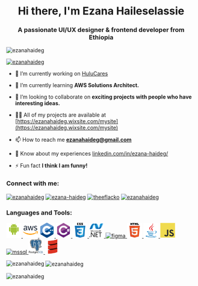 <h1 align="center">Hi there, I'm Ezana Haileselassie</h1>
<h3 align="center">A passionate UI/UX designer & frontend developer from Ethiopia</h3>

<p align="left"> <img src="https://komarev.com/ghpvc/?username=ezanahaideg&label=Profile%20views&color=0e75b6&style=flat" alt="ezanahaideg" /> </p>

<p align="left"> <a href="https://twitter.com/ezanahaideg" target="blank"><img src="https://img.shields.io/twitter/follow/ezanahaideg?logo=twitter&style=for-the-badge" alt="ezanahaideg" /></a> </p>

- 🔭 I’m currently working on [HuluCares](github.com/hulucares)

- 🌱 I’m currently learning **AWS Solutions Architect.**

- 👯 I’m looking to collaborate on **exciting projects with people who have interesting ideas.**

- 👨‍💻 All of my projects are available at [https://ezanahaideg.wixsite.com/mysite](https://ezanahaideg.wixsite.com/mysite)

- 📫 How to reach me **ezanahaideg@gmail.com**

- 📄 Know about my experiences [linkedin.com/in/ezana-haideg/](linkedin.com/in/ezana-haideg/)

- ⚡ Fun fact **I think I am funny!**

<h3 align="left">Connect with me:</h3>
<p align="left">
<a href="https://twitter.com/ezanahaideg" target="blank"><img align="center" src="https://raw.githubusercontent.com/rahuldkjain/github-profile-readme-generator/master/src/images/icons/Social/twitter.svg" alt="ezanahaideg" height="30" width="40" /></a>
<a href="https://linkedin.com/in/ezana-haideg" target="blank"><img align="center" src="https://raw.githubusercontent.com/rahuldkjain/github-profile-readme-generator/master/src/images/icons/Social/linked-in-alt.svg" alt="ezana-haideg" height="30" width="40" /></a>
<a href="https://dribbble.com/theeflacko" target="blank"><img align="center" src="https://raw.githubusercontent.com/rahuldkjain/github-profile-readme-generator/master/src/images/icons/Social/dribbble.svg" alt="theeflacko" height="30" width="40" /></a>
<a href="https://www.behance.net/ezanahaideg" target="blank"><img align="center" src="https://raw.githubusercontent.com/rahuldkjain/github-profile-readme-generator/master/src/images/icons/Social/behance.svg" alt="ezanahaideg" height="30" width="40" /></a>
</p>

<h3 align="left">Languages and Tools:</h3>
<p align="left"> <a href="https://developer.android.com" target="_blank" rel="noreferrer"> <img src="https://raw.githubusercontent.com/devicons/devicon/master/icons/android/android-original-wordmark.svg" alt="android" width="40" height="40"/> </a> <a href="https://aws.amazon.com" target="_blank" rel="noreferrer"> <img src="https://raw.githubusercontent.com/devicons/devicon/master/icons/amazonwebservices/amazonwebservices-original-wordmark.svg" alt="aws" width="40" height="40"/> </a> <a href="https://www.w3schools.com/cpp/" target="_blank" rel="noreferrer"> <img src="https://raw.githubusercontent.com/devicons/devicon/master/icons/cplusplus/cplusplus-original.svg" alt="cplusplus" width="40" height="40"/> </a> <a href="https://www.w3schools.com/cs/" target="_blank" rel="noreferrer"> <img src="https://raw.githubusercontent.com/devicons/devicon/master/icons/csharp/csharp-original.svg" alt="csharp" width="40" height="40"/> </a> <a href="https://www.w3schools.com/css/" target="_blank" rel="noreferrer"> <img src="https://raw.githubusercontent.com/devicons/devicon/master/icons/css3/css3-original-wordmark.svg" alt="css3" width="40" height="40"/> </a> <a href="https://dotnet.microsoft.com/" target="_blank" rel="noreferrer"> <img src="https://raw.githubusercontent.com/devicons/devicon/master/icons/dot-net/dot-net-original-wordmark.svg" alt="dotnet" width="40" height="40"/> </a> <a href="https://www.figma.com/" target="_blank" rel="noreferrer"> <img src="https://www.vectorlogo.zone/logos/figma/figma-icon.svg" alt="figma" width="40" height="40"/> </a> <a href="https://www.w3.org/html/" target="_blank" rel="noreferrer"> <img src="https://raw.githubusercontent.com/devicons/devicon/master/icons/html5/html5-original-wordmark.svg" alt="html5" width="40" height="40"/> </a> <a href="https://www.java.com" target="_blank" rel="noreferrer"> <img src="https://raw.githubusercontent.com/devicons/devicon/master/icons/java/java-original.svg" alt="java" width="40" height="40"/> </a> <a href="https://developer.mozilla.org/en-US/docs/Web/JavaScript" target="_blank" rel="noreferrer"> <img src="https://raw.githubusercontent.com/devicons/devicon/master/icons/javascript/javascript-original.svg" alt="javascript" width="40" height="40"/> </a> <a href="https://www.microsoft.com/en-us/sql-server" target="_blank" rel="noreferrer"> <img src="https://www.svgrepo.com/show/303229/microsoft-sql-server-logo.svg" alt="mssql" width="40" height="40"/> </a> <a href="https://www.postgresql.org" target="_blank" rel="noreferrer"> <img src="https://raw.githubusercontent.com/devicons/devicon/master/icons/postgresql/postgresql-original-wordmark.svg" alt="postgresql" width="40" height="40"/> </a> <a href="https://www.scala-lang.org" target="_blank" rel="noreferrer"> <img src="https://raw.githubusercontent.com/devicons/devicon/master/icons/scala/scala-original.svg" alt="scala" width="40" height="40"/> </a> </p>

<p><img align="left" src="https://github-readme-stats.vercel.app/api/top-langs?username=ezanahaideg&show_icons=true&locale=en&layout=compact" alt="ezanahaideg" /></p>

<p>&nbsp;<img align="center" src="https://github-readme-stats.vercel.app/api?username=ezanahaideg&show_icons=true&locale=en" alt="ezanahaideg" /></p>

<p><img align="center" src="https://github-readme-streak-stats.herokuapp.com/?user=ezanahaideg&" alt="ezanahaideg" /></p>
